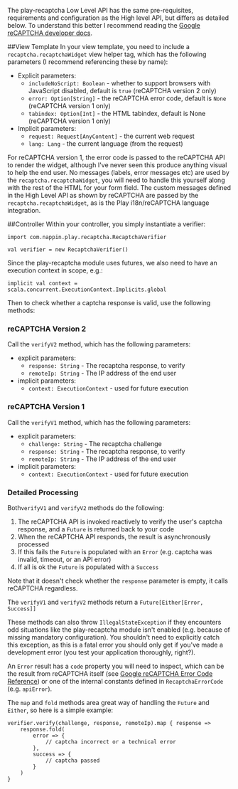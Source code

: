 The play-recaptcha Low Level API has the same pre-requisites, requirements and configuration as the High level API, but differs as detailed below. To understand this better I recommend reading the [Google reCAPTCHA developer docs](https://developers.google.com/recaptcha/docs/display).

##View Template
In your view template, you need to include a ``recaptcha.recaptchaWidget`` view helper tag, which has the following parameters (I recommend referencing these by name):

* Explicit parameters:
  * ``includeNoScript: Boolean`` - whether to support browsers with JavaScript disabled, default is ``true`` (reCAPTCHA version 2 only)
  * ``error: Option[String]`` - the reCAPTCHA error code, default is ``None`` (reCAPTCHA version 1 only)
  * ``tabindex: Option[Int]`` - the HTML tabindex, default is None (reCAPTCHA version 1 only)
* Implicit parameters:
  * ``request: Request[AnyContent]`` - the current web request
  * ``lang: Lang`` - the current language (from the request)

For reCAPTCHA version 1, the error code is passed to the reCAPTCHA API to render the widget, although I've never seen this produce anything visual to help the end user. No messages (labels, error messages etc) are used by the ``recaptcha.recaptchaWidget``, you will need to handle this yourself along with the rest of the HTML for your form field. The custom messages defined in the High Level API as shown by reCAPTCHA are passed by the ``recaptcha.recaptchaWidget``, as is the Play i18n/reCAPTCHA language integration.

##Controller
Within your controller, you simply instantiate a verifier:

    import com.nappin.play.recaptcha.RecaptchaVerifier

    val verifier = new RecaptchaVerifier()

Since the play-recaptcha module uses futures, we also need to have an execution context in scope, e.g.:

    implicit val context = scala.concurrent.ExecutionContext.Implicits.global

Then to check whether a captcha response is valid, use the following methods:

### reCAPTCHA Version 2
Call the ``verifyV2`` method, which has the following parameters:

* explicit parameters:
  * ``response: String`` - The recaptcha response, to verify
  * ``remoteIp: String`` - The IP address of the end user
* implicit parameters:
  * ``context: ExecutionContext`` - used for future execution

### reCAPTCHA Version 1
Call the ``verifyV1`` method, which has the following parameters:

* explicit parameters:
  * ``challenge: String`` - The recaptcha challenge
  * ``response: String`` - The recaptcha response, to verify
  * ``remoteIp: String`` - The IP address of the end user
* implicit parameters:
  * ``context: ExecutionContext`` - used for future execution

### Detailed Processing
Both``verifyV1`` and ``verifyV2`` methods do the following:

1. The reCAPTCHA API is invoked reactively to verify the user's captcha response, and a ``Future`` is returned back to your code
1. When the reCAPTCHA API responds, the result is asynchronously processed
  1. If this fails the ``Future`` is populated with an ``Error`` (e.g. captcha was invalid, timeout, or an API error)
  1. If all is ok the ``Future`` is populated with a ``Success``

Note that it doesn't check whether the ``response`` parameter is empty, it calls reCAPTCHA regardless.

The ``verifyV1`` and ``verifyV2`` methods return a ``Future[Either[Error, Success]]``

These methods can also throw ``IllegalStateException`` if they encounters odd situations like the play-recaptcha module isn't enabled (e.g. because of missing mandatory configuration). You shouldn't need to explicitly catch this exception, as this is a fatal error you should only get if you've made a development error (you test your application thoroughly, right?).

An ``Error`` result has a ``code`` property you will need to inspect, which can be the result from reCAPTCHA itself (see [Google reCAPTCHA Error Code Reference](https://developers.google.com/recaptcha/docs/verify)) or one of the internal constants defined in ``RecaptchaErrorCode`` (e.g. ``apiError``).

The ``map`` and ``fold`` methods area great way of handling the ``Future`` and ``Either``, so here is a simple example:

    verifier.verify(challenge, response, remoteIp).map { response =>
        response.fold(
            error => {
                // captcha incorrect or a technical error
            },
            success => {
                // captcha passed
            }
        )
    }